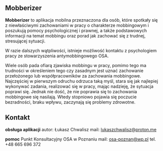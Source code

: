 ## Mobberizer

**Mobberizer** to aplikacja mobilna przeznaczona dla osób, które spotkały się z niewłaściwymi zachowaniami w pracy o charakterze mobbingowym i poszukują pomocy psychologicznej i prawnej, a także podstawowych informacji na temat mobbingu oraz porad jak zachować się z trudnej, stresującej sytuacji. 

W razie dalszych wątpliwości, istnieje możliwość kontaktu z psychologiem pracy ze stowarzyszenia antymobbingowego OSA. 

Wiele osób pada ofiarą zjawiska mobbingu w pracy, pomimo tego ma trudności w określeniem tego czy zasadnym jest uznać zachowanie przełożonego lub współpracowników za zachowania mobbingowe. Najczęściej w pierwszym odruchu odrzuca taką myśl, stara się jak najlepiej wykonywać zadania, realizować się w pracy, mając nadzieję, że sytuacja poprawi się. Jednak nie dość, że nie poprawia się to zachowania mobbingowe się nasilają. Wtedy stopniowo pojawia się poczucie bezradności, braku wpływu, zaczynają się problemy zdrowotne.  


## Kontakt

**obsługa aplikacji**
autor: Łukasz Chwalisz
mail: lukaszchwalisz@proton.me

**pomoc**
Punkt Konsultacyjny OSA w Poznaniu
mail: osa-poznan@wp.pl
tel. +48 665 696 372
